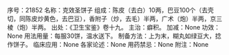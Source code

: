 序号：21852
名称：克效圣饼子
组成：陈皮（去白）10两，巴豆100个（去壳切，同陈皮炒黄色，去巴豆），香附子（炒，去毛）半两，广术（炮）半两，京三棱（炮）半两。
出处：《卫生宝鉴》卷十九。
主治：癖积。
加减：None
功效：None
用法用量：每服30饼，温水送下。
制备方法：上为末，糊丸如绿豆大，捻作饼子。
临床应用：None
各家论述：None
用药禁忌：None
附注：None
